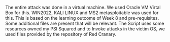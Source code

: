 The entire attack was done in a virtual machine. We used Oracle VM Virtal Box for this. WIN2022, KALI LINUX and MS2 metasploitable was used for this. This is based on the learning outcome of Week 8 and pre-requisites. Some additional files are present that will be relevant. The Script uses some resources owned my PSI Squared and to Invoke attacks in the victim OS, we used files provided by the repository of Red Cranary. 
